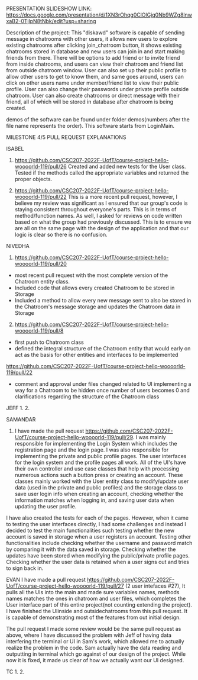 PRESENTATION SLIDESHOW LINK: https://docs.google.com/presentation/d/1XN3rOhqg0ClOlGjq0Nb9WZg8lnwxaB2-0TjlpN8tNbk/edit?usp=sharing

Description of the project: This "diskawd" software is capable of sending message in chatrooms with other users, it allows new users to explore 
existing chatrooms after clicking join_chatroom button, it shows existing chatrooms stored in database and new users can join in and start making
friends from there. There will be options to add friend or to invite friend from inside chatrooms, and users can view their chatroom and friend list 
from outside chatroom window. User can also set up their public profile to allow other users to get to know them, and same goes around, users can click
on other users name under member/friend list to view their public profile. User can also change their passwords under private profile outside chatroom.
User can also create chatrooms or direct message with their friend, all of which will be stored in database after chatroom is being created.

demos of the software can be found under folder demos(numbers after the file name represents the order).
This software starts from LoginMain.

MILESTONE 4/5 PULL REQUEST EXPLANATIONS 

ISABEL
1. https://github.com/CSC207-2022F-UofT/course-project-hello-woooorld-119/pull/26
Created and added new tests for the User class. Tested if the methods called the appropriate variables and returned the proper objects.

2. https://github.com/CSC207-2022F-UofT/course-project-hello-woooorld-119/pull/22
This is a more recent pull request, however, I believe my review was significant as I ensured that our group's code is staying consistent throughout 
everyone's parts. This is in terms of method/function names. As well, I asked for reviews on code written based on what the group had previously 
discussed. This is to ensure we are all on the same page with the design of the application and that our logic is clear so there is no confusion. 

NIVEDHA

1. https://github.com/CSC207-2022F-UofT/course-project-hello-woooorld-119/pull/20
- most recent pull request with the most complete version of the Chatroom entity class. 
- Included code that allows every created Chatroom to be stored in Storage 
- Included a method to allow every new message sent to also be stored in the Chatroom's message storage and updates the Chatroom data in Storage

2. https://github.com/CSC207-2022F-UofT/course-project-hello-woooorld-119/pull/8
- first push to Chatroom class
- defined the integral structure of the Chatroom entity that would early on act as the basis for other entities and interfaces to be implemented

https://github.com/CSC207-2022F-UofT/course-project-hello-woooorld-119/pull/22
- comment and approval under files changed related to UI implementing a way for a Chatroom to be hidden once number of users becomes 0 and clarifications 
regarding the structure of the Chatroom class

JEFF
1. 
2.

SAMANDAR
1. I have made the pull request https://github.com/CSC207-2022F-UofT/course-project-hello-woooorld-119/pull/29. I was mainly responsible for implementing the Login System which includes the registration page and the login page. I was also responsible for implementing the private and public profile pages. The user interfaces for the login system and the profile pages all work. All of the UI's have their own controller and use case classes that help with processing numerous actions such a button press or creating an account. These classes mainly worked with the User entity class to modify/update user data (used in the private and public profiles) and the storage class to save user login info when creating an account, checking whether the information matches when logging in, and saving user data when updating the user profile. 

I have also created the tests for each of the pages. However, when it came to testing the user interfaces directly, I had some challenges and instead I decided to test the main functionalities such testing whether the new account is saved in storage when a user registers an account. Testing other functionalities include checking whether the username and password match by comparing it with the data saved in storage. Checking whether the updates have been stored when modifying the public/private profile pages. Checking whether the user data is retained when a user signs out and tries to sign back in. 

EVAN
I have made a pull request https://github.com/CSC207-2022F-UofT/course-project-hello-woooorld-119/pull/27 
(2 user intefaces #27), It pulls all the UIs into the main and made sure variables names, methods names matches the ones in chatroom and user files, which completes the 
User interface part of this entire project(not counting extending the project). I have finished the UIinside and outsidechatrooms from this pull request.
It is capable of demonstrating most of the features from out initial design.


The pull request I made some review would be the same pull request as above, where I have discussed the problem with Jeff 
of having data interfering the terminal or UI in Sam's work, which allowed me to actually realize the problem in the code.
Sam actually have the data reading and outputting in terminal which go against of our design of the project. While now it is fixed,
it made us clear of how we actually want our UI designed. 

TC
1. 
2. 
